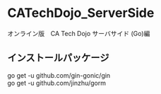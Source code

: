 # CATechDojo_ServerSide
オンライン版　CA Tech Dojo サーバサイド (Go)編

## インストールパッケージ
go get -u github.com/gin-gonic/gin  
go get -u github.com/jinzhu/gorm
